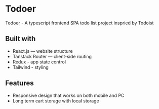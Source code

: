 # Todoer

Todoer - A typescript frontend SPA todo list project inspried by Todoist

## Built with

- React.js — website structure
- Tanstack Router — client-side routing
- Redux - app state control
- Tailwind - styling

## Features

- Responsive design that works on both mobile and PC
- Long term cart storage with local storage
